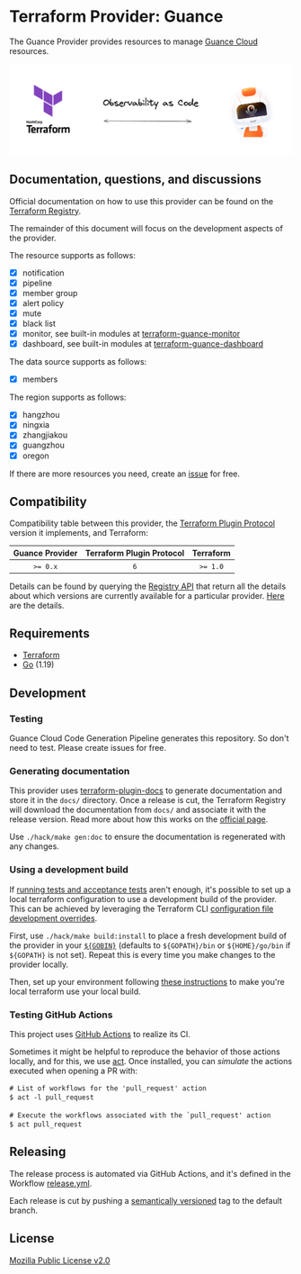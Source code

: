 # Terraform Provider: Guance

The Guance Provider provides resources to manage [Guance Cloud](https://en.guance.com/) resources.

![cover](./cover.png)

## Documentation, questions, and discussions

Official documentation on how to use this provider can be found on the [Terraform Registry](https://registry.terraform.io/providers/GuanceCloud/guance/latest/docs).

The remainder of this document will focus on the development aspects of the provider.

The resource supports as follows:

* [x] notification
* [x] pipeline
* [x] member group
* [x] alert policy
* [x] mute
* [x] black list
* [x] monitor, see built-in modules at [terraform-guance-monitor](https://github.com/GuanceCloud/terraform-guance-monitor)
* [x] dashboard, see built-in modules at [terraform-guance-dashboard](https://github.com/GuanceCloud/terraform-guance-dashboard)

The data source supports as follows:

* [x] members

The region supports as follows:

* [x] hangzhou
* [x] ningxia
* [x] zhangjiakou
* [x] guangzhou
* [x] oregon

If there are more resources you need, create an [issue](https://github.com/GuanceCloud/terraform-provider-guance/issues) for free.

## Compatibility

Compatibility table between this provider, the [Terraform Plugin Protocol](https://www.terraform.io/plugin/how-terraform-works#terraform-plugin-protocol)
version it implements, and Terraform:

| Guance Provider | Terraform Plugin Protocol | Terraform |
|:---------------:|:-------------------------:|:---------:|
|    `>= 0.x`     |            `6`            | `>= 1.0`  |

Details can be found by querying the [Registry API](https://www.terraform.io/internals/provider-registry-protocol#list-available-versions)
that return all the details about which versions are currently available for a particular provider.
[Here](https://registry.terraform.io/v1/providers/GuanceCloud/guance/versions) are the details.

## Requirements

* [Terraform](https://www.terraform.io/downloads)
* [Go](https://go.dev/doc/install) (1.19)

## Development

### Testing

Guance Cloud Code Generation Pipeline generates this repository. So don't need to test. Please create issues for free.

### Generating documentation

This provider uses [terraform-plugin-docs](https://github.com/hashicorp/terraform-plugin-docs/)
to generate documentation and store it in the `docs/` directory.
Once a release is cut, the Terraform Registry will download the documentation from `docs/`
and associate it with the release version. Read more about how this works on the
[official page](https://www.terraform.io/registry/providers/docs).

Use `./hack/make gen:doc` to ensure the documentation is regenerated with any changes.

### Using a development build

If [running tests and acceptance tests](#testing) aren't enough, it's possible to set up a local terraform configuration
to use a development build of the provider. This can be achieved by leveraging the Terraform CLI
[configuration file development overrides](https://www.terraform.io/cli/config/config-file#development-overrides-for-provider-developers).

First, use `./hack/make build:install` to place a fresh development build of the provider in your
[`${GOBIN}`](https://pkg.go.dev/cmd/go#hdr-Compile_and_install_packages_and_dependencies)
(defaults to `${GOPATH}/bin` or `${HOME}/go/bin` if `${GOPATH}` is not set). Repeat
this is every time you make changes to the provider locally.

Then, set up your environment following [these instructions](https://www.terraform.io/plugin/debugging#terraform-cli-development-overrides)
to make you're local terraform use your local build.

### Testing GitHub Actions

This project uses [GitHub Actions](https://docs.github.com/en/actions/automating-builds-and-tests) to realize its CI.

Sometimes it might be helpful to reproduce the behavior of those actions locally,
and for this, we use [act](https://github.com/nektos/act). Once installed, you can _simulate_ the actions executed
when opening a PR with:

```shell
# List of workflows for the 'pull_request' action
$ act -l pull_request

# Execute the workflows associated with the `pull_request' action 
$ act pull_request
```

## Releasing

The release process is automated via GitHub Actions, and it's defined in the Workflow
[release.yml](./.github/workflows/release.yml).

Each release is cut by pushing a [semantically versioned](https://semver.org/) tag to the default branch.

## License

[Mozilla Public License v2.0](./LICENSE)
